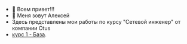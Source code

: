 - 👋 Всем привет!!!
- 👀 Меня зовут Алексей
- Здесь представлены мои работы по курсу "Сетевой инженер" от компании Otus
- [курс 1 - База](Basic/README.md).

<!---
AlexeyKislitsyn/AlexeyKislitsyn is a ✨ special ✨ repository because its `README.md` (this file) appears on your GitHub profile.
You can click the Preview link to take a look at your changes.
--->
